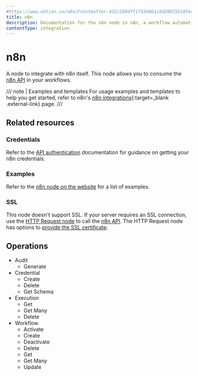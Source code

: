 ```yaml
---
#https://www.notion.so/n8n/Frontmatter-432c2b8dff1f43d4b1c8d20075510fe4
title: n8n
description: Documentation for the n8n node in n8n, a workflow automation platform. Includes guidance on usage, and links to examples.
contentType: integration
---
```


# n8n

A node to integrate with n8n itself. This node allows you to consume the [n8n API](/api/) in your workflows.

/// note | Examples and templates
For usage examples and templates to help you get started, refer to n8n's [n8n integrations](https://n8n.io/integrations/n8n/){:target=_blank .external-link} page.
///

## Related resources

### Credentials

Refer to the [API authentication](/api/authentication/) documentation for guidance on getting your n8n credentials.

### Examples

Refer to the [n8n node on the website](https://n8n.io/integrations/n8n/) for a list of examples.

### SSL

This node doesn't support SSL. If your server requires an SSL connection, use the [HTTP Request node](/integrations/builtin/core-nodes/n8n-nodes-base.httprequest/) to call the [n8n API](/api/).
The HTTP Request node has options to [provide the SSL certificate](/integrations/builtin/credentials/httprequest/#provide-an-ssl-certificate).

## Operations

* Audit
	* Generate
* Credential
	* Create
	* Delete
	* Get Schema
* Execution
	* Get
	* Get Many
	* Delete
* Workflow
	* Activate
	* Create
	* Deactivate
	* Delete
	* Get
	* Get Many
	* Update

